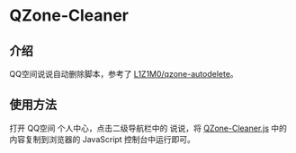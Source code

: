 # QZone-Cleaner

## 介绍

QQ空间说说自动删除脚本，参考了 [L1Z1M0/qzone-autodelete](https://github.com/L1Z1M0/qzone-autodelete)。

## 使用方法

打开 QQ空间 个人中心，点击二级导航栏中的 说说，将 [QZone-Cleaner.js](https://github.com/chenjunyu19/QZone-Cleaner/blob/master/QZone-Cleaner.js) 中的内容复制到浏览器的 JavaScript 控制台中运行即可。
